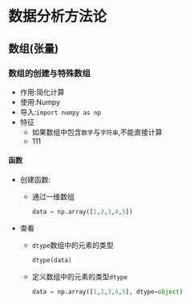 # 数据分析方法论

## 数组(张量)

### 数组的创建与特殊数组

- 作用:简化计算
- 使用:Numpy
- 导入:`import numpy as np`
- 特征
  - 如果数组中包含`数字`与`字符串`,不能直接计算
  - 111

#### 函数

- 创建函数:
  - 通过一维数组
  
    ```python
    data = np.array([1,2,3,4,5])
    ```

- 查看
  - `dtype`数组中的元素的类型
    ```python
    dtype(data)
    ```
  - 定义数组中的元素的类型`dtype`
    ```python
    data = np.array([1,2,3,4,5], dtype=object)
    ```